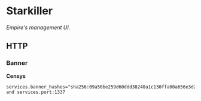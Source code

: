 # Starkiller

*Empire's management UI.*

## HTTP

### Banner

**Censys**

```text
services.banner_hashes="sha256:09a50be259d60ddd38240a1c130ffa00a656e3d219117f15644545f9f9cb70c2" 
and services.port:1337
```
